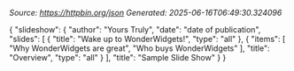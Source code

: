 _Source: https://httpbin.org/json_
_Generated: 2025-06-16T06:49:30.324096_

{
"slideshow": {
"author": "Yours Truly",
"date": "date of publication",
"slides": [
{
"title": "Wake up to WonderWidgets!",
"type": "all"
},
{
"items": [
"Why WonderWidgets are great",
"Who buys WonderWidgets"
],
"title": "Overview",
"type": "all"
}
],
"title": "Sample Slide Show"
}
}
